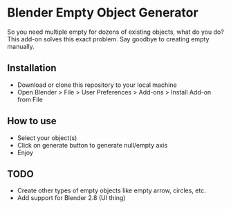 # Blender Empty Object Generator

So you need multiple empty for dozens of existing objects, what do you do?
This add-on solves this exact problem. Say goodbye to creating empty manually.

## Installation

- Download or clone this repository to your local machine
- Open Blender > File > User Preferences > Add-ons > Install Add-on from File

## How to use

- Select your object(s)
- Click on generate button to generate null/empty axis
- Enjoy

## TODO

- Create other types of empty objects like empty arrow, circles, etc.
- Add support for Blender 2.8 (UI thing)

